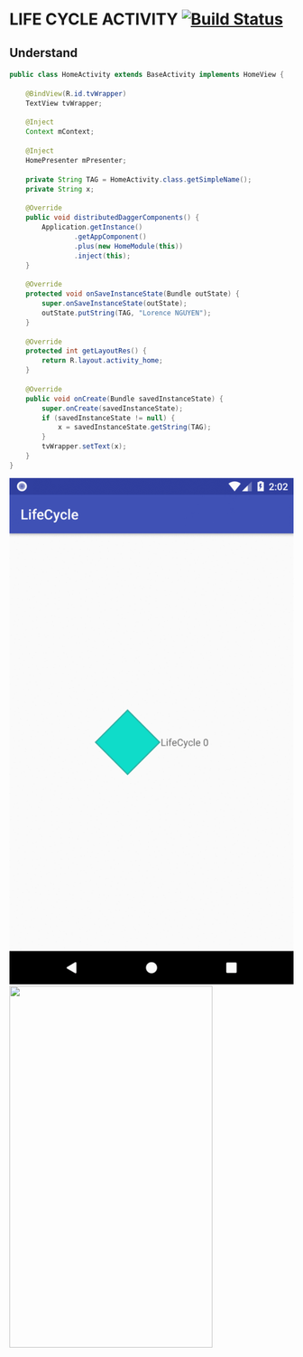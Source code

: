 # LIFE CYCLE ACTIVITY [![Build Status](https://travis-ci.org/nomensa/jquery.hide-show.svg)](https://travis-ci.org/nomensa/jquery.hide-show.svg?branch=master)
  
## Understand

```java
public class HomeActivity extends BaseActivity implements HomeView {

    @BindView(R.id.tvWrapper)
    TextView tvWrapper;

    @Inject
    Context mContext;

    @Inject
    HomePresenter mPresenter;

    private String TAG = HomeActivity.class.getSimpleName();
    private String x;

    @Override
    public void distributedDaggerComponents() {
        Application.getInstance()
                .getAppComponent()
                .plus(new HomeModule(this))
                .inject(this);
    }

    @Override
    protected void onSaveInstanceState(Bundle outState) {
        super.onSaveInstanceState(outState);
        outState.putString(TAG, "Lorence NGUYEN");
    }

    @Override
    protected int getLayoutRes() {
        return R.layout.activity_home;
    }

    @Override
    public void onCreate(Bundle savedInstanceState) {
        super.onCreate(savedInstanceState);
        if (savedInstanceState != null) {
            x = savedInstanceState.getString(TAG);
        }
        tvWrapper.setText(x);
    }
}
```
![alt text](https://github.com/danisluis6/Life-Cycle-Activity/blob/fill_ram/img/1.gif)
<img src = "https://github.com/danisluis6/RxJava-Introduction/blob/level_research_reactive/Deeply/x.png" width="360px" height="640px"/>
